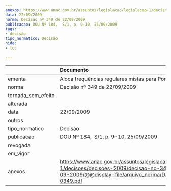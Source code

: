 ```yaml
---
anexos: https://www.anac.gov.br/assuntos/legislacao/legislacao-1/decisoes/decisoes-2009/decisao-no-349-de-22-09-2009/@@display-file/arquivo_norma/DA2009-0349.pdf
data: 22/09/2009
norma: Decisão nº 349 de 22/09/2009
publicacao: DOU Nº 184,  S/1, p. 9-10, 25/09/2009
tags:
- decisão
tipo_normatico: Decisão
hide: 
- toc 
 
---
```


|                    | Documento                                                                                                                                                 |
|:-------------------|:----------------------------------------------------------------------------------------------------------------------------------------------------------|
| ementa             | Aloca frequências regulares mistas para Porto Rico.                                                                                                       |
| norma              | Decisão nº 349 de 22/09/2009                                                                                                                              |
| tornada_sem_efeito |                                                                                                                                                           |
| alterada           |                                                                                                                                                           |
| data               | 22/09/2009                                                                                                                                                |
| outros             |                                                                                                                                                           |
| tipo_normatico     | Decisão                                                                                                                                                   |
| publicacao         | DOU Nº 184,  S/1, p. 9-10, 25/09/2009                                                                                                                     |
| revogada           |                                                                                                                                                           |
| em_vigor           |                                                                                                                                                           |
| anexos             | https://www.anac.gov.br/assuntos/legislacao/legislacao-1/decisoes/decisoes-2009/decisao-no-349-de-22-09-2009/@@display-file/arquivo_norma/DA2009-0349.pdf |